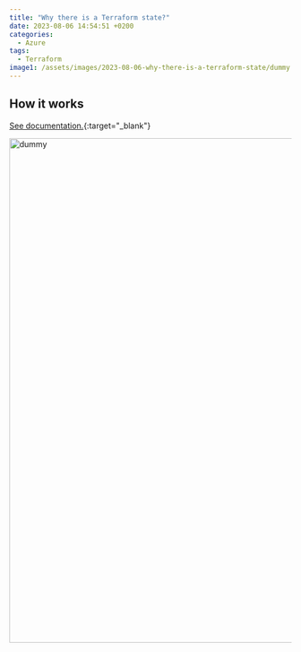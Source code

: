 ```yaml
---
title: "Why there is a Terraform state?"
date: 2023-08-06 14:54:51 +0200
categories:
  - Azure
tags:
  - Terraform
image1: /assets/images/2023-08-06-why-there-is-a-terraform-state/dummy.png
---
```


[Microsoft Docs]: https://docs.microsoft.com/en-us/

## How it works

[See documentation.][Microsoft Docs]{:target="_blank"}

<img src="{{ page.image1 | relative_url }}" alt="dummy" width="900"/>

